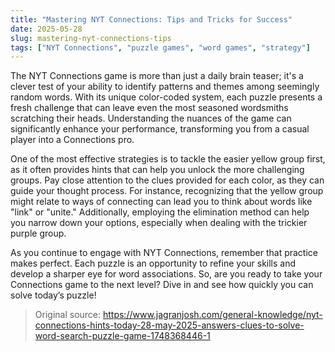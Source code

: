 ```yaml
---
title: "Mastering NYT Connections: Tips and Tricks for Success"
date: 2025-05-28
slug: mastering-nyt-connections-tips
tags: ["NYT Connections", "puzzle games", "word games", "strategy"]
---
```


The NYT Connections game is more than just a daily brain teaser; it's a clever test of your ability to identify patterns and themes among seemingly random words. With its unique color-coded system, each puzzle presents a fresh challenge that can leave even the most seasoned wordsmiths scratching their heads. Understanding the nuances of the game can significantly enhance your performance, transforming you from a casual player into a Connections pro.

One of the most effective strategies is to tackle the easier yellow group first, as it often provides hints that can help you unlock the more challenging groups. Pay close attention to the clues provided for each color, as they can guide your thought process. For instance, recognizing that the yellow group might relate to ways of connecting can lead you to think about words like "link" or "unite." Additionally, employing the elimination method can help you narrow down your options, especially when dealing with the trickier purple group.

As you continue to engage with NYT Connections, remember that practice makes perfect. Each puzzle is an opportunity to refine your skills and develop a sharper eye for word associations. So, are you ready to take your Connections game to the next level? Dive in and see how quickly you can solve today’s puzzle!

> Original source: https://www.jagranjosh.com/general-knowledge/nyt-connections-hints-today-28-may-2025-answers-clues-to-solve-word-search-puzzle-game-1748368446-1